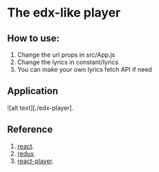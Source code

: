 # The edx-like player

## How to use:
1. Change the url props in src/App.js
2. Change the lyrics in constant/lyrics
3. You can make your own lyrics fetch API if need

## Application

![alt text][./edx-player].

## Reference
1. [react](https://reactjs.org).
2. [redux](https://redux.js.org).
3. [react-player](https://github.com/CookPete/react-player).
